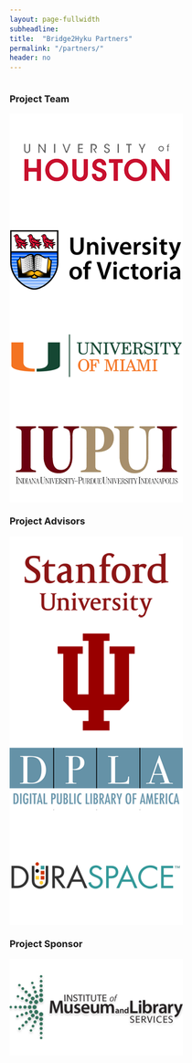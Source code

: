 ```yaml
---
layout: page-fullwidth
subheadline:
title:  "Bridge2Hyku Partners"
permalink: "/partners/"
header: no
---
```


<div class="row">
    <div class="small-12 columns">
        <h3>Project Team</h3>
    </div><!-- /.small-12.columns -->
</div>

<div class="row">
  <div class="large-6 columns">
      <img src="/images/logos/logo-uh.png">
  </div>
  <div class="large-6 columns">
      <img src="/images/logos/logo-uvic.png">
  </div>
</div>
<div class="row">
  <div class="large-6 columns">
      <img src="/images/logos/logo-um.png">
  </div>
  <div class="large-6 columns">
      <img src="/images/logos/logo-iupui.png">
  </div>
</div>

<div class="row">
    <div class="small-12 columns">
        <h3>Project Advisors</h3>
    </div><!-- /.small-12.columns -->
</div>

<div class="row">
  <div class="large-6 columns">
      <img src="/images/logos/logo-stanford.png">
  </div>
  <div class="large-6 columns">
      <img src="/images/logos/logo-iu.png">
  </div>
</div>
<div class="row">
  <div class="large-6 columns">
      <img src="/images/logos/logo-dpla.png">
  </div>
  <div class="large-6 columns">
      <img src="/images/logos/logo-duraspace.png">
  </div>
</div>


<div class="row">
    <div class="small-12 columns">
        <h3>Project Sponsor</h3>
    </div><!-- /.small-12.columns -->
</div>

<div class="row">
  <div class="large-6 columns">
      <img src="/images/logos/logo-imls.png">
  </div>
</div>

